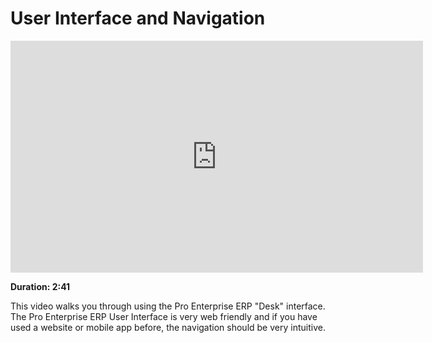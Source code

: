 # User Interface and Navigation

<iframe width="660" height="371" src="https://www.youtube.com/embed/vKjHRzMEei0" frameborder="0" allowfullscreen></iframe>

**Duration: 2:41**

This video walks you through using the Pro Enterprise ERP "Desk" interface. The Pro Enterprise ERP User Interface is very web friendly and if you have used a website or mobile app before, the navigation should be very intuitive.
